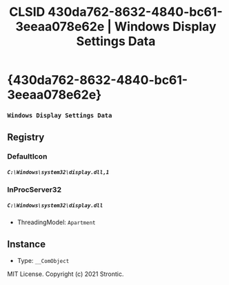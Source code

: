 ﻿---
title: "CLSID 430da762-8632-4840-bc61-3eeaa078e62e | Windows Display Settings Data"
excerpt: What is COM-Object CLSID 430da762-8632-4840-bc61-3eeaa078e62e?
---

# {430da762-8632-4840-bc61-3eeaa078e62e}

### `Windows Display Settings Data`

## Registry


### DefaultIcon

##### `C:\Windows\system32\display.dll,1`

### InProcServer32

##### `C:\Windows\system32\display.dll`
* ThreadingModel: `Apartment`

## Instance

* Type: `__ComObject`

MIT License. Copyright (c) 2021 Strontic.


